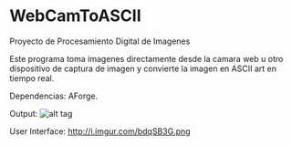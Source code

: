 WebCamToASCII
=============

Proyecto de Procesamiento Digital de Imagenes

Este programa toma imagenes directamente desde la camara web u otro dispositivo de captura de imagen y convierte la imagen en ASCII
art en tiempo real.

Dependencias: AForge.

Output:
![alt tag](http://i.imgur.com/pBam9bH.png)

User Interface:
http://i.imgur.com/bdqSB3G.png
